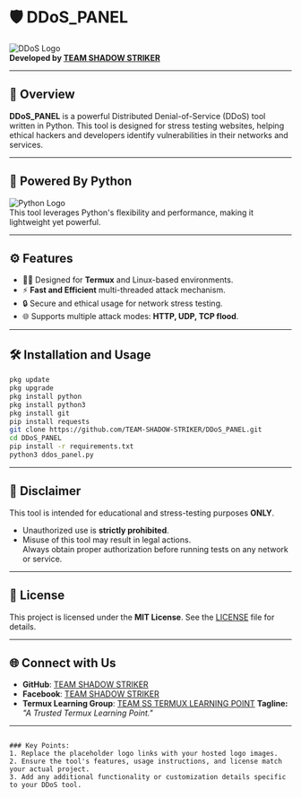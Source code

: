
# 🛡️ **DDoS_PANEL**  
![DDoS Logo](https://dummyimage.com/600x200/000/fff&text=DDoS+Panel)  
**Developed by [TEAM SHADOW STRIKER](https://github.com/TEAM-SHADOW-STRIKER)**  

---

## 🌟 **Overview**  
**DDoS_PANEL** is a powerful Distributed Denial-of-Service (DDoS) tool written in Python. This tool is designed for stress testing websites, helping ethical hackers and developers identify vulnerabilities in their networks and services.

---

## 🐍 **Powered By Python**  
![Python Logo](https://dummyimage.com/600x200/306998/fff&text=Python+Powered)  
This tool leverages Python's flexibility and performance, making it lightweight yet powerful.

---

## ⚙️ **Features**  
- 🧑‍💻 Designed for **Termux** and Linux-based environments.  
- ⚡ **Fast and Efficient** multi-threaded attack mechanism.  
- 🔒 Secure and ethical usage for network stress testing.  
- 🌐 Supports multiple attack modes: **HTTP, UDP, TCP flood**.  

---

## 🛠️ **Installation and Usage**  

   ```bash
   pkg update
   pkg upgrade
   pkg install python
   pkg install python3
   pkg install git
   pip install requests
   git clone https://github.com/TEAM-SHADOW-STRIKER/DDoS_PANEL.git
   cd DDoS_PANEL
   pip install -r requirements.txt
   python3 ddos_panel.py
   ```

---

## 🚨 **Disclaimer**  
This tool is intended for educational and stress-testing purposes **ONLY**.  
- Unauthorized use is **strictly prohibited**.  
- Misuse of this tool may result in legal actions.  
Always obtain proper authorization before running tests on any network or service.

---

## 📜 **License**  
This project is licensed under the **MIT License**. See the [LICENSE](LICENSE) file for details.

---

## 🌐 **Connect with Us**  
- **GitHub**: [TEAM SHADOW STRIKER](https://github.com/TEAM-SHADOW-STRIKER)  
- **Facebook**: [TEAM SHADOW STRIKER](https://www.facebook.com/share/g/1FKY6qdytE/)  
- **Termux Learning Group**: [TEAM SS TERMUX LEARNING POINT](https://www.facebook.com/share/g/15nKj7VKu7/)
**Tagline:** _"A Trusted Termux Learning Point."_  

---
```

### Key Points:
1. Replace the placeholder logo links with your hosted logo images.
2. Ensure the tool's features, usage instructions, and license match your actual project.
3. Add any additional functionality or customization details specific to your DDoS tool.

